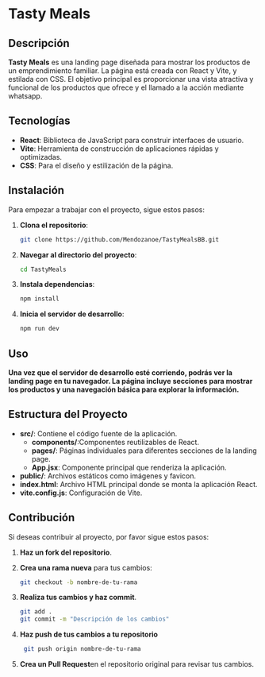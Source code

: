 # Tasty Meals

## Descripción

**Tasty Meals** es una landing page diseñada para mostrar los productos de un emprendimiento familiar. La página está creada con React y Vite, y estilada con CSS. El objetivo principal es proporcionar una vista atractiva y funcional de los productos que ofrece y el llamado a la acción mediante whatsapp.

## Tecnologías

- **React**: Biblioteca de JavaScript para construir interfaces de usuario.
- **Vite**: Herramienta de construcción de aplicaciones rápidas y optimizadas.
- **CSS**: Para el diseño y estilización de la página.

## Instalación

Para empezar a trabajar con el proyecto, sigue estos pasos:

1. **Clona el repositorio**:

   ```bash
   git clone https://github.com/Mendozanoe/TastyMealsBB.git
2. **Navegar al directorio del proyecto**:
    ```bash
    cd TastyMeals
3. **Instala dependencias**:
    ```bash
    npm install
4. **Inicia el servidor de desarrollo**:
    ```bash
    npm run dev

## Uso
**Una vez que el servidor de desarrollo esté corriendo, podrás ver la landing page en tu navegador. La página incluye secciones para mostrar los productos y una navegación básica para explorar la información.**

## Estructura del Proyecto
- **src/**: Contiene el código fuente de la aplicación.
  - **components/**:Componentes reutilizables de React.
  - **pages/**: Páginas individuales para diferentes secciones de la landing page.
  - **App.jsx**: Componente principal que renderiza la aplicación.
-  **public/**: Archivos estáticos como imágenes y favicon.
-  **index.html**: Archivo HTML principal donde se monta la aplicación React.
-  **vite.config.js**: Configuración de Vite.
  
## Contribución

Si deseas contribuir al proyecto, por favor sigue estos pasos:

1. **Haz un fork del repositorio**.

2. **Crea una rama nueva** para tus cambios:

   ```bash
   git checkout -b nombre-de-tu-rama
3. **Realiza tus cambios y haz commit**.
   ```bash
   git add .
   git commit -m "Descripción de los cambios"
4. **Haz push de tus cambios a tu repositorio**
   ```bash
    git push origin nombre-de-tu-rama

5. **Crea un Pull Request**en el repositorio original para revisar tus cambios.
